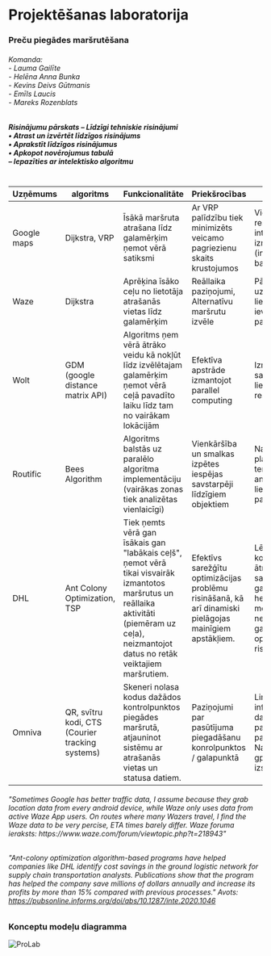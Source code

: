 # Projektēšanas laboratorija
<h3>Preču piegādes maršrutēšana</h1>

<h6>
Komanda:<br>
  - Lauma Gailīte<br>
  - Helēna Anna Bunka<br>
  - Kevins Deivs Gūtmanis<br>
  - Emīls Laucis<br>
  - Mareks Rozenblats<br>
</h6>
<h5><b>Risinājumu pārskats</b>
  – Līdzīgi tehniskie risinājumi<br>
    • Atrast un izvērtēt līdzīgos risinājums<br>
    • Aprakstīt līdzīgos risinājumus<br>
    • Apkopot novērojumus tabulā<br>
  – Iepazīties ar intelektisko algoritmu<br>
<br></h5>

| Uzņēmums  | algoritms | Funkcionalitāte | Priekšrocības | Trūkumi |
| ------------- | ------------- | -------------  | -------------  | -------------  |
|Google maps| Dijkstra, VRP | Īsākā maršruta atrašana līdz galamērķim ņemot vērā satiksmi| Ar VRP palīdzību tiek minimizēts veicamo pagriezienu skaits krustojumos | Viedierīču resursu intensīva izmantošana (internets, baterija)|
| Waze  | Dijkstra | Aprēķina īsāko ceļu no lietotāja atrašanās vietas līdz galamērķim | Reāllaika paziņojumi, Alternatīvu maršrutu izvēle | Pārak liela uzticība lietotāju ievadītajiem paziņojumiem|
| Wolt  | GDM (google distance matrix API) | Algoritms ņem vērā ātrāko veidu kā nokļūt līdz izvēlētajam galamērķim ņemot vērā ceļā pavadīto laiku līdz tam no vairākam lokācijām | Efektīva apstrāde izmantojot parallel computing | Izmanto salīdzinoši lielus RAM resursus|
| Routific | Bees Algorithm | Algoritms balstās uz paralēlo algoritma implementāciju (vairākas zonas tiek analizētas vienlaicīgi) | Vienkāršība un smalkas izpētes iespējas savstarpēji līdzīgiem objektiem  | Nav optimāls plašu teritoriju analizēšanai, liela pašizmaksa |
| DHL | Ant Colony Optimization, TSP | Tiek ņemts vērā gan īsākais gan "labākais ceļš", ņemot vērā tikai visvairāk izmantotos maršrutus un reāllaika aktivitāti (piemēram uz ceļa), neizmantojot datus no retāk veiktajiem maršrutiem.| Efektīvs sarežģītu optimizācijas problēmu risināšanā, kā arī dinamiski pielāgojas mainīgiem apstākļiem. | Lēns konverģences ātrums sarežģītos gadījumos un heuristiska metode, kas nenodrošina garantētu optimālu risinājumu. |
| Omniva  | QR, svītru kodi, CTS (Courier tracking systems) | Skeneri nolasa kodus dažādos kontrolpunktos piegādes maršrutā, atjauninot sistēmu ar atrašanās vietas un statusa datiem.| Paziņojumi par pasūtījuma piegadāšanu konrolpunktos / galapunktā | Limitēts informācijas daudzums par pasūtījumu, Nav reāllaika gps izsekošana|

 <h6><em>"Sometimes Google has better traffic data, I assume because they grab location data from every android device, while Waze only uses data from active Waze App users. On routes where many Wazers travel, I find the Waze data to be very percise, ETA times barely differ. Waze foruma ieraksts: https://www.waze.com/forum/viewtopic.php?t=218943"<br>

 <br> "Ant-colony optimization algorithm-based programs have helped companies like DHL identify cost savings in the ground logistic network for supply chain transportation analysts. Publications show that the program has helped the company save millions of dollars annually and increase its profits by more than 15% compared with previous processes." Avots: https://pubsonline.informs.org/doi/abs/10.1287/inte.2020.1046</em></h6>

### Konceptu modeļu diagramma
![ProLab](https://github.com/user-attachments/assets/3d6490ea-d87f-4f59-908b-5c282be4203f)
